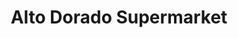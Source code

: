 ---
title: "Alto Dorado Supermarket"
url: /alto-boquete/alto-dorado-supermarket/
shop: supermercado
---
